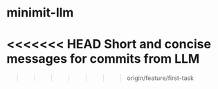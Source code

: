# minimit-llm
<<<<<<< HEAD
Short and concise messages for commits from LLM
=======
>>>>>>> origin/feature/first-task
